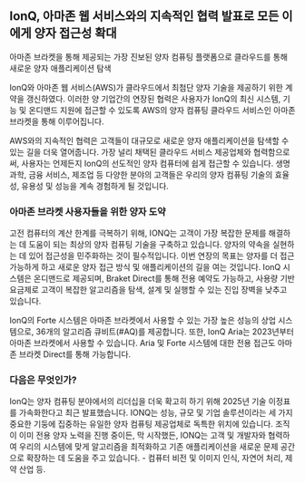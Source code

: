 ## IonQ, 아마존 웹 서비스와의 지속적인 협력 발표로 모든 이에게 양자 접근성 확대
아마존 브라켓을 통해 제공되는 가장 진보된 양자 컴퓨팅 플랫폼으로 클라우드를 통해 새로운 양자 애플리케이션 탐색

IonQ와 아마존 웹 서비스(AWS)가 클라우드에서 최첨단 양자 기술을 제공하기 위한 계약을 갱신하였다. 이러한 양 기업간의 연장된 협력은 사용자가 IonQ의 최신 시스템, 기능 및 온디맨드 지원에 접근할 수 있도록 AWS의 양자 컴퓨팅 클라우드 서비스인 아마존 브라켓을 통해 이루어집니다.

AWS와의 지속적인 협력은 고객들이 대규모로 새로운 양자 애플리케이션을 탐색할 수 있는 길을 더욱 열어줍니다. 가장 널리 채택된 클라우드 서비스 제공업체와 협력함으로써, 사용자는 언제든지 IonQ의 선도적인 양자 컴퓨터에 쉽게 접근할 수 있습니다. 생명 과학, 금융 서비스, 제조업 등 다양한 분야의 고객들은 우리의 양자 컴퓨팅 기술의 효율성, 유용성 및 성능을 계속 경험하게 될 것입니다.

### 아마존 브라켓 사용자들을 위한 양자 도약
고전 컴퓨터의 계산 한계를 극복하기 위해, IONQ는 고객이 가장 복잡한 문제를 해결하는 데 도움이 되는 최상의 양자 컴퓨팅 기술을 구축하고 있습니다. 양자의 약속을 실현하는 데 있어 접근성을 민주화하는 것이 필수적입니다. 이번 연장의 목표는 양자를 더 접근 가능하게 하고 새로운 양자 접근 방식 및 애플리케이션의 길을 여는 것입니다. IonQ 시스템은 온디맨드로 제공되며, Braket Direct를 통해 전용 예약도 가능하고, 사용량 기반 요금제로 고객이 복잡한 알고리즘을 탐색, 설계 및 실행할 수 있는 진입 장벽을 낮추고 있습니다.

IonQ의 Forte 시스템은 아마존 브라켓에서 사용할 수 있는 가장 높은 성능의 상업 시스템으로, 36개의 알고리즘 큐비트(#AQ)를 제공합니다. 또한, IonQ Aria는 2023년부터 아마존 브라켓에서 사용할 수 있습니다. Aria 및 Forte 시스템에 대한 전용 접근도 아마존 브라켓 Direct를 통해 가능합니다.

### 다음은 무엇인가?
IonQ는 양자 컴퓨팅 분야에서의 리더십을 더욱 확고히 하기 위해 2025년 기술 이정표를 가속화한다고 최근 발표했습니다. IONQ는 성능, 규모 및 기업 솔루션이라는 세 가지 중요한 기둥에 집중하는 유일한 양자 컴퓨팅 제공업체로 독특한 위치에 있습니다. 조직이 이미 전용 양자 노력을 진행 중이든, 막 시작했든, IONQ는 고객 및 개발자와 협력하여 우리의 시스템에 맞게 알고리즘을 최적화하고 기존 애플리케이션을 새로운 문제 공간으로 확장하는 데 도움을 주고 있습니다. - 컴퓨터 비전 및 이미지 인식, 자연어 처리, 제약 산업 등.